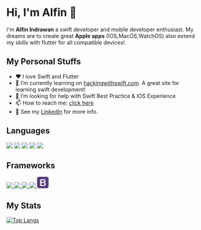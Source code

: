 # Hi, I'm Alfin  👋
 I'm **Alfin Indrawan** a swift developer and mobile developer enthusiast. My dreams are to create great **Apple apps** (IOS,MacOS,WatchOS) also extend my skills with flutter for all compatible devices!.
## My Personal Stuffs
* ❤️ I love Swift and Flutter
* 🔭 I’m currently learning on [hackingwithswift.com](https://www.hackingwithswift.com). A great site for learning swift development!
* 🤔 I’m looking for help with Swift Best Practice & IOS Experience
* 📫 How to reach me: [click here](mailto:alfinindrawan54@gmail.com)
* 📝 See my [LinkedIn](https://www.linkedin.com/in/alfinindrawan/) for more info.

## Languages
<code><img height="30" src="https://img.icons8.com/fluency/48/000000/swift.png"></code> 
<code><img height="30" src="https://img.icons8.com/color/452/dart.png" ></code> 
<code><img height="30" src="https://img.icons8.com/color/48/000000/php.png"></code> 
<code><img height="30" src="https://img.icons8.com/external-soft-fill-juicy-fish/60/000000/external-sql-servers-and-networks-soft-fill-soft-fill-juicy-fish.png"></code> 
<code><img height="30" src="https://cdn4.iconfinder.com/data/icons/logos-and-brands/512/267_Python_logo-512.png" ></code> 

## Frameworks
<a href="https://drive.google.com/uc?export=view&id=1GDv4tod24sj0PfGFBtP2CHV-roC51XhU" > <img src="https://drive.google.com/uc?export=view&id=1GDv4tod24sj0PfGFBtP2CHV-roC51XhU" style="height: 30px"> </a> 
<a href="https://developer.apple.com/xcode/swiftui/" > <img height="30" src="https://img.icons8.com/color/48/000000/swiftui.png"> </a> 
<a href="https://laravel.com" > <img height="30" src="https://img.icons8.com/fluency/48/000000/laravel.png"> </a> 
<a href="https://flutter.com" > <img height="30" src="https://img.icons8.com/color/48/000000/flutter.png"> </a> 
<a href="https://getbootstrap.com" > <img height="30" src="https://raw.githubusercontent.com/github/explore/80688e429a7d4ef2fca1e82350fe8e3517d3494d/topics/bootstrap/bootstrap.png"> </a>

 
## My Stats
<!-- ![Alfin's GitHub stats](https://github-readme-stats.vercel.app/api?username=alfinindrawan&show_icons=true&theme=radical&count_private=true) -->
[![Top Langs](https://github-readme-stats.vercel.app/api/top-langs/?username=alfinindrawan&hide=Makefile,C,C++,Cmake&&theme=dark)](https://github.com/alfinindrawan/github-readme-stats)
